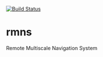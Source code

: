 [![Build Status](https://travis-ci.org/htaunay/rmns.svg?branch=master)](https://travis-ci.org/htaunay/rmns)

# rmns

Remote Multiscale Navigation System
